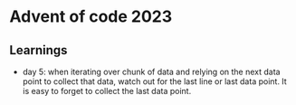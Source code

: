 # Advent of code 2023

## Learnings

- day 5: when iterating over chunk of data and relying on the next data point to collect that data, watch out for the last line or last data point. It is easy to forget to collect the last data point.
